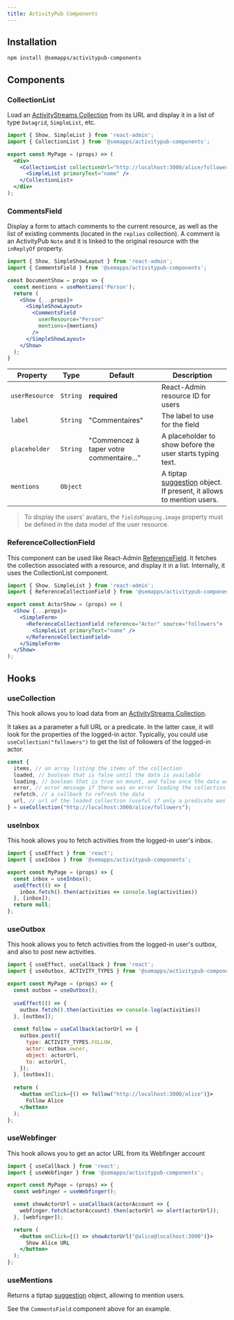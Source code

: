 ```yaml
---
title: ActivityPub Components
---
```


## Installation

```bash
npm install @semapps/activitypub-components
```

## Components

### CollectionList

Load an [ActivityStreams Collection](https://www.w3.org/TR/activitystreams-core/#collections) from its URL and display it in a list of type `Datagrid`, `SimpleList`, etc.

```jsx
import { Show, SimpleList } from 'react-admin';
import { CollectionList } from '@semapps/activitypub-components';

export const MyPage = (props) => (
  <div>
    <CollectionList collectionUrl="http://localhost:3000/alice/followers" resource="Actor">
      <SimpleList primaryText="name" />
    </CollectionList>
  </div>
);
```

### CommentsField

Display a form to attach comments to the current resource, as well as the list of existing comments (located in the `replies` collection). A comment is an ActivityPub `Note` and it is linked to the original resource with the `inReplyOf` property.

```jsx
import { Show, SimpleShowLayout } from 'react-admin';
import { CommentsField } from '@semapps/activitypub-components';

const DocumentShow = props => {
  const mentions = useMentions('Person');
  return (
    <Show {...props}>
      <SimpleShowLayout>
        <CommentsField
          userResource="Person"
          mentions={mentions}
        />
      </SimpleShowLayout>
    </Show>
  );
}
```

| Property       | Type     | Default                                  | Description                                                                                                        |
|----------------|----------|------------------------------------------|--------------------------------------------------------------------------------------------------------------------|
| `userResource` | `String` | **required**                             | React-Admin resource ID for users                                                                                  |
| `label`        | `String` | "Commentaires"                           | The label to use for the field                                                                                     |
| `placeholder`  | `String` | "Commencez à taper votre commentaire..." | A placeholder to show before the user starts typing text.                                                          |
| `mentions`     | `Object` |                                          | A tiptap [suggestion](https://tiptap.dev/api/utilities/suggestion) object. If present, it allows to mention users. |

> To display the users' avatars, the `fieldsMapping.image` property must be defined in the data model of the user resource.

### ReferenceCollectionField

This component can be used like React-Admin [ReferenceField](https://marmelab.com/react-admin/Fields.html#referencefield). It fetches the collection associated with a resource, and display it in a list. Internally, it uses the CollectionList component.

```jsx
import { Show, SimpleList } from 'react-admin';
import { ReferenceCollectionField } from '@semapps/activitypub-components';

export const ActorShow = (props) => (
  <Show {...props}>
    <SimpleForm>
      <ReferenceCollectionField reference="Actor" source="followers">
        <SimpleList primaryText="name" />
      </ReferenceCollectionField>
    </SimpleForm>
  </Show>
);
```

## Hooks

### useCollection

This hook allows you to load data from an [ActivityStreams Collection](https://www.w3.org/TR/activitystreams-core/#collections).

It takes as a parameter a full URL or a predicate. In the latter case, it will look for the properties of the logged-in actor. Typically, you could use `useCollection("followers")` to get the list of followers of the logged-in actor.

```jsx
const {
  items, // an array listing the items of the collection
  loaded, // boolean that is false until the data is available
  loading, // boolean that is true on mount, and false once the data was fetched
  error, // error message if there was an error loading the collection
  refetch, // a callback to refresh the data
  url, // url of the loaded collection (useful if only a predicate was passed)
} = useCollection("http://localhost:3000/alice/followers");
```

### useInbox

This hook allows you to fetch activities from the logged-in user's inbox.

```jsx
import { useEffect } from 'react';
import { useInbox } from '@semapps/activitypub-components';

export const MyPage = (props) => {
  const inbox = useInbox();
  useEffect(() => {
    inbox.fetch().then(activities => console.log(activities))
  }, [inbox]);
  return null;
};
```

### useOutbox

This hook allows you to fetch activities from the logged-in user's outbox, and also to post new activities.

```jsx
import { useEffect, useCallback } from 'react';
import { useOutbox, ACTIVITY_TYPES } from '@semapps/activitypub-components';

export const MyPage = (props) => {
  const outbox = useOutbox();
  
  useEffect(() => {
    outbox.fetch().then(activities => console.log(activities))
  }, [outbox]);
  
  const follow = useCallback(actorUrl => {
    outbox.post({
      type: ACTIVITY_TYPES.FOLLOW,
      actor: outbox.owner,
      object: actorUrl,
      to: actorUrl,
    });
  }, [outbox]);
  
  return (
    <button onClick={() => follow("http://localhost:3000/alice")}>
      Follow Alice
    </button>
  );
};
```

### useWebfinger

This hook allows you to get an actor URL from its Webfinger account

```jsx
import { useCallback } from 'react';
import { useWebfinger } from '@semapps/activitypub-components';

export const MyPage = (props) => {
  const webfinger = useWebfinger();

  const showActorUrl = useCallback(actorAccount => {
    webfinger.fetch(actorAccount).then(actorUrl => alert(actorUrl));
  }, [webfinger]);

  return (
    <button onClick={() => showActorUrl("@alice@localhost:3000")}>
      Show Alice URL
    </button>
  );
};
```

### useMentions

Returns a tiptap [suggestion](https://tiptap.dev/api/utilities/suggestion) object, allowing to mention users.

See the `CommentsField` component above for an example.
